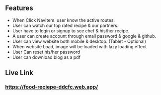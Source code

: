 ## Features

- When Click NavItem. user know the active routes.
- User can watch our top rated recipe & our partners.
- User have to login or signup to see chef & his/her recipe.
- A user can create account through email password & google & github.
- User can view website both mobile & desktop. (Tablet - Optional)
- When website Load, image will be loaded with lazy loading effect
- User Can reset his/her password
- User can download blog as a pdf

## Live Link

### https://food-reciepe-ddcfc.web.app/
